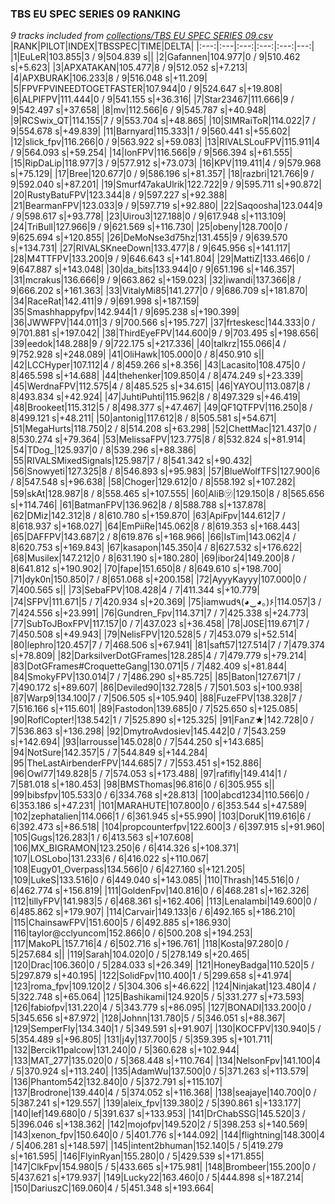 ### TBS EU SPEC SERIES 09 RANKING
*9 tracks included from [collections/TBS EU SPEC SERIES 09.csv](/collections/TBS%20EU%20SPEC%20SERIES%2009.csv)*
|RANK|PILOT|INDEX|TBSSPEC|TIME|DELTA|
|:---:|:---|:---:|:---:|:---:|---:|
|1|EuLeR|103.855|3 / 9|504.839 s||
|2|Gafannen|104.977|0 / 9|510.462 s|+5.623|
|3|APXATAKAN|105.477|8 / 9|512.052 s|+7.213|
|4|APXBURAK|106.233|8 / 9|516.048 s|+11.209|
|5|FPVFPVINEEDTOGETFASTER|107.944|0 / 9|524.647 s|+19.808|
|6|ALPIFPV|111.444|0 / 9|541.155 s|+36.316|
|7|Star23467|111.666|9 / 9|542.497 s|+37.658|
|8|mv|112.566|6 / 9|545.787 s|+40.948|
|9|RCSwix_QT|114.155|7 / 9|553.704 s|+48.865|
|10|SIMRaiToR|114.022|7 / 9|554.678 s|+49.839|
|11|Barnyard|115.333|1 / 9|560.441 s|+55.602|
|12|slick_fpv|116.266|0 / 9|563.922 s|+59.083|
|13|RIVALSLouFPV|115.911|4 / 9|564.093 s|+59.254|
|14|IonFPV|116.566|9 / 9|566.394 s|+61.555|
|15|RipDaLip|118.977|3 / 9|577.912 s|+73.073|
|16|KPV|119.411|4 / 9|579.968 s|+75.129|
|17|Bree|120.677|0 / 9|586.196 s|+81.357|
|18|razbri|121.766|9 / 9|592.040 s|+87.201|
|19|Smurf47akaUlrik|122.722|9 / 9|595.711 s|+90.872|
|20|RustyBatuFPV|123.344|8 / 9|597.227 s|+92.388|
|21|BearmanFPV|123.033|9 / 9|597.719 s|+92.880|
|22|Saqoosha|123.044|9 / 9|598.617 s|+93.778|
|23|Uirou3|127.188|0 / 9|617.948 s|+113.109|
|24|TriBull|127.966|9 / 9|621.569 s|+116.730|
|25|obeny|128.700|0 / 9|625.694 s|+120.855|
|26|DeMoNse3d75hz|131.455|9 / 9|639.570 s|+134.731|
|27|RIVALSKneeDown|133.477|8 / 9|645.956 s|+141.117|
|28|M4TTFPV|133.200|9 / 9|646.643 s|+141.804|
|29|MattiZ|133.466|0 / 9|647.887 s|+143.048|
|30|da_bits|133.944|0 / 9|651.196 s|+146.357|
|31|mcrakus|136.666|9 / 9|663.862 s|+159.023|
|32|iwandi|137.366|8 / 9|666.202 s|+161.363|
|33|VitalyMi85|141.277|0 / 9|686.709 s|+181.870|
|34|RaceRat|142.411|9 / 9|691.998 s|+187.159|
|35|Smashhappyfpv|142.944|1 / 9|695.238 s|+190.399|
|36|JWWFPV|144.011|3 / 9|700.566 s|+195.727|
|37|frteskesc|144.333|0 / 9|701.881 s|+197.042|
|38|ThirdEyeFPV|144.600|9 / 9|703.495 s|+198.656|
|39|eedok|148.288|9 / 9|722.175 s|+217.336|
|40|talkrz|155.066|4 / 9|752.928 s|+248.089|
|41|OliHawk|105.000|0 / 8|450.910 s||
|42|LCCHyper|107.112|4 / 8|459.266 s|+8.356|
|43|Lacasito|108.475|0 / 8|465.598 s|+14.688|
|44|thehenker|109.850|4 / 8|474.249 s|+23.339|
|45|WerdnaFPV|112.575|4 / 8|485.525 s|+34.615|
|46|YAYOU|113.087|8 / 8|493.834 s|+42.924|
|47|JuhtiPuhti|115.962|8 / 8|497.329 s|+46.419|
|48|Brookeet|115.312|5 / 8|498.377 s|+47.467|
|49|QF1QTFPV|116.250|8 / 8|499.121 s|+48.211|
|50|antonig|117.612|8 / 8|505.581 s|+54.671|
|51|MegaHurts|118.750|2 / 8|514.208 s|+63.298|
|52|ChettMac|121.437|0 / 8|530.274 s|+79.364|
|53|MelissaFPV|123.775|8 / 8|532.824 s|+81.914|
|54|TDog_|125.937|0 / 8|539.296 s|+88.386|
|55|RIVALSMixedSignals|125.987|7 / 8|541.342 s|+90.432|
|56|Snowyeti|127.325|8 / 8|546.893 s|+95.983|
|57|BlueWolfTFS|127.900|6 / 8|547.548 s|+96.638|
|58|Choger|129.612|0 / 8|558.192 s|+107.282|
|59|skAt|128.987|8 / 8|558.465 s|+107.555|
|60|AliB㋡|129.150|8 / 8|565.656 s|+114.746|
|61|BatmanFPV|136.962|8 / 8|588.788 s|+137.878|
|62|DMiz|142.312|8 / 8|610.780 s|+159.870|
|63|ApiFpv|144.612|7 / 8|618.937 s|+168.027|
|64|EmPiiRe|145.062|8 / 8|619.353 s|+168.443|
|65|DAFFPV|143.687|2 / 8|619.876 s|+168.966|
|66|IsTim|143.062|4 / 8|620.753 s|+169.843|
|67|kasapon|145.350|4 / 8|627.532 s|+176.622|
|68|Musilex|147.212|0 / 8|631.190 s|+180.280|
|69|ibor24|149.200|8 / 8|641.812 s|+190.902|
|70|fape|151.650|8 / 8|649.610 s|+198.700|
|71|dyk0n|150.850|7 / 8|651.068 s|+200.158|
|72|AyyyKayyy|107.000|0 / 7|400.565 s||
|73|SebaFPV|108.428|4 / 7|411.344 s|+10.779|
|74|SFPV|111.671|5 / 7|420.934 s|+20.369|
|75|iamwud٩(◕‿◕｡)۶|114.057|3 / 7|424.556 s|+23.991|
|76|Gundren_Fpv|114.371|7 / 7|425.338 s|+24.773|
|77|SubToJBoxFPV|117.157|0 / 7|437.023 s|+36.458|
|78|J0SE|119.671|7 / 7|450.508 s|+49.943|
|79|NelisFPV|120.528|5 / 7|453.079 s|+52.514|
|80|lephro|120.457|7 / 7|468.506 s|+67.941|
|81|saft57|127.514|7 / 7|479.374 s|+78.809|
|82|DarksilverDotGFrames|128.285|4 / 7|479.779 s|+79.214|
|83|DotGFrames#CroquetteGang|130.071|5 / 7|482.409 s|+81.844|
|84|SmokyFPV|130.014|7 / 7|486.290 s|+85.725|
|85|Baton|127.671|7 / 7|490.172 s|+89.607|
|86|Deviled90|132.728|5 / 7|501.503 s|+100.938|
|87|Warp9|134.100|7 / 7|506.505 s|+105.940|
|88|FuzeFPV|138.328|7 / 7|516.166 s|+115.601|
|89|Fastodon|139.685|0 / 7|525.650 s|+125.085|
|90|RoflCopter!|138.542|1 / 7|525.890 s|+125.325|
|91|Fanℤ★|142.728|0 / 7|536.863 s|+136.298|
|92|DmytroAvdosiev|145.442|0 / 7|543.259 s|+142.694|
|93|larrousse|145.028|0 / 7|544.250 s|+143.685|
|94|NotSure|142.357|5 / 7|544.849 s|+144.284|
|95|TheLastAirbenderFPV|144.685|7 / 7|553.451 s|+152.886|
|96|Owl77|149.828|5 / 7|574.053 s|+173.488|
|97|rafifly|149.414|1 / 7|581.018 s|+180.453|
|98|BMSThomas|96.816|0 / 6|305.955 s||
|99|bibsfpv|105.533|0 / 6|334.768 s|+28.813|
|100|abcd1234|110.566|0 / 6|353.186 s|+47.231|
|101|MARAHUTE|107.800|0 / 6|353.544 s|+47.589|
|102|zephatalien|114.066|1 / 6|361.945 s|+55.990|
|103|DoruK|119.616|6 / 6|392.473 s|+86.518|
|104|propcounterfpv|122.600|3 / 6|397.915 s|+91.960|
|105|Gugs|126.283|1 / 6|413.563 s|+107.608|
|106|MX_BIGRAMON|123.250|6 / 6|414.326 s|+108.371|
|107|LOSLobo|131.233|6 / 6|416.022 s|+110.067|
|108|Eugy01_Overpass|134.566|0 / 6|427.160 s|+121.205|
|109|LukeS|133.516|0 / 6|449.040 s|+143.085|
|110|Thrash|145.516|0 / 6|462.774 s|+156.819|
|111|GoldenFpv|140.816|0 / 6|468.281 s|+162.326|
|112|tillyFPV|141.983|5 / 6|468.361 s|+162.406|
|113|Lenalambi|149.600|0 / 6|485.862 s|+179.907|
|114|Carvair|149.133|6 / 6|492.165 s|+186.210|
|115|ChainsawFPV|151.600|5 / 6|492.885 s|+186.930|
|116|taylor@cclyuncom|152.866|0 / 6|500.208 s|+194.253|
|117|MakoPL|157.716|4 / 6|502.716 s|+196.761|
|118|Kosta|97.280|0 / 5|257.684 s||
|119|Sarah|104.020|0 / 5|278.149 s|+20.465|
|120|Drac|106.360|0 / 5|284.033 s|+26.349|
|121|HoneyBadga|110.520|5 / 5|297.879 s|+40.195|
|122|SolidFpv|110.400|1 / 5|299.658 s|+41.974|
|123|roma_fpv|109.120|2 / 5|304.306 s|+46.622|
|124|Ninjakat|123.480|4 / 5|322.748 s|+65.064|
|125|Bashikami|124.920|5 / 5|331.277 s|+73.593|
|126|fabiofpv|131.220|4 / 5|343.779 s|+86.095|
|127|BONADI|133.200|0 / 5|345.656 s|+87.972|
|128|Johnn|131.780|5 / 5|346.051 s|+88.367|
|129|SemperFly|134.340|1 / 5|349.591 s|+91.907|
|130|KOCFPV|130.940|5 / 5|354.489 s|+96.805|
|131|j4y|137.700|5 / 5|359.395 s|+101.711|
|132|Bercik11palcow|131.240|0 / 5|360.628 s|+102.944|
|133|MAT_277|135.020|0 / 5|368.448 s|+110.764|
|134|NelsonFpv|141.100|4 / 5|370.924 s|+113.240|
|135|AdamWu|137.500|0 / 5|371.263 s|+113.579|
|136|Phantom542|132.840|0 / 5|372.791 s|+115.107|
|137|Brodrone|139.440|4 / 5|374.052 s|+116.368|
|138|seajaye|140.700|0 / 5|387.241 s|+129.557|
|139|aleix_fpv|139.380|2 / 5|390.861 s|+133.177|
|140|lef|149.680|0 / 5|391.637 s|+133.953|
|141|DrChabSSG|145.520|3 / 5|396.046 s|+138.362|
|142|mojofpv|149.520|2 / 5|398.253 s|+140.569|
|143|xenon_fpv|150.640|0 / 5|401.776 s|+144.092|
|144|flightning|148.300|4 / 5|406.281 s|+148.597|
|145|intent2bhuman|152.140|5 / 5|419.279 s|+161.595|
|146|FlyinRyan|155.280|0 / 5|429.539 s|+171.855|
|147|ClkFpv|154.980|5 / 5|433.665 s|+175.981|
|148|Brombeer|155.200|0 / 5|437.621 s|+179.937|
|149|Lucky22|163.460|0 / 5|444.898 s|+187.214|
|150|DariuszC|169.060|4 / 5|451.348 s|+193.664|
